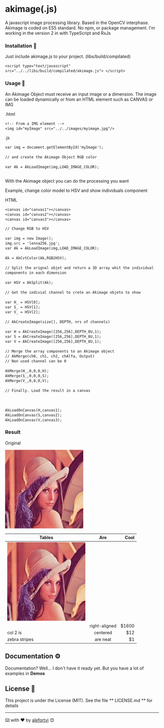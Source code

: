 
# akimage(.js)

A javascript image processing library. Based in the OpenCV interphase. 
Akimage is coded on ES5 standard. No npm, or package management.
                                                                       I'm working in the version 2 in with TypeScript and RxJs 

### Installation 🔧

Just include akimage.js to your project. (libs/build/compilated)
```
<script type="text/javascript" src="../../libs/build/compilated/akimage.js"> </script>
```

### Usage 🔧


An Akimage Object must receive an input image or a dimension. The image can be loaded dynamically or from an HTML element such as CANVAS or IMG

.html

```
<!-- From a IMG element -->
<img id="myImage" src="../../images/myimage.jpg"/>

```

.js

```
var img = document.getElementById('myImage');

// and create the Akimage Object RGB color

var Ak = AkLoadImage(img,LOAD_IMAGE_COLOR);


```

With the Akimage object you can do the processing you want

Example, change color model to HSV and show individuals component

HTML

```
<canvas id="canvas1"></canvas>
<canvas id="canvas2"></canvas>
<canvas id="canvas3"></canvas>

```

```
// Change RGB to HSV

var img = new Image();
img.src = 'lenna256.jpg';
var Ak = AkLoadImage(img,LOAD_IMAGE_COLOR);

Ak = AkCvtColor(Ak,RGB2HSV);

// Split the orignal objet and return a 3D array whit the individual components in each dimension 

var HSV = AkSplit(Ak);

// Get the indivial channel to crete an Akimage objeto to show

var H_ = HSV[0];
var S_ = HSV[1];
var V_ = HSV[2];

// AkCreateImage(size[], DEPTH, nrs of channels) 

var H = AkCreateImage([256,256],DEPTH_8U,1);
var S = AkCreateImage([256,256],DEPTH_8U,1);
var V = AkCreateImage([256,256],DEPTH_8U,1);

// Merge the array components to an Akimage object
// AkMerge(ch0, ch1, ch2, chAlfa, Output)
// Non used channel can be 0

AkMerge(H_,0,0,0,H);
AkMerge(S_,0,0,0,S);
AkMerge(V_,0,0,0,V);

// Finally. Load the result in a canvas



AkLoadOnCanvas(H,canvas1);
AkLoadOnCanvas(S,canvas2);
AkLoadOnCanvas(V,canvas3);

```
### Result️
Original

![alt text](https://raw.githubusercontent.com/alefortvi/akimagejs/master/images/lenna256.jpg "")


| Tables        | Are           | Cool  |
| ------------- |:-------------:| -----:|
| ![alt text](https://raw.githubusercontent.com/alefortvi/akimagejs/master/images/lenna256.jpg "")
      | right-aligned | $1600 |
| col 2 is      | centered      |   $12 |
| zebra stripes | are neat      |    $1 |


## Documentation ⚙️

Documentation? Well... 
I don't have it ready yet. But you have a lot of examples in **Demos**

## License 📄

This project is under the License (MIT). See the file ** LICENSE.md ** for details


---
⌨️ with ❤️ by [alefortvi](https://github.com/alefortvi) 😊
